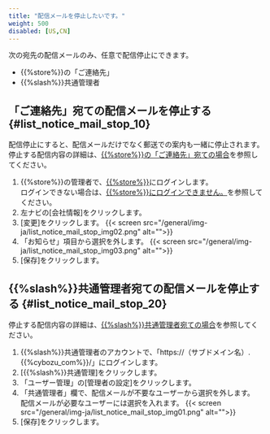 ```yaml
---
title: "配信メールを停止したいです。"
weight: 500
disabled: [US,CN]
---
```


次の宛先の配信メールのみ、任意で配信停止にできます。  

* {{%store%}}の「ご連絡先」
* {{%slash%}}共通管理者

## 「ご連絡先」宛ての配信メールを停止する {#list_notice_mail_stop_10}

配信停止にすると、配信メールだけでなく郵送での案内も一緒に停止されます。  
停止する配信内容の詳細は、[{{%store%}}の「ご連絡先」宛ての場合](/general/ja/admin/list_notice/mail_contents.html#list_notice_mail_contents_20)を参照してください。

1. {{%store%}}の管理者で、[{{%store%}}](https://store.{{%cybozu_com%}}/login)にログインします。  
  ログインできない場合は、[{{%store%}}にログインできません。](/general/ja/login/store_account.html)を参照してください。  
1. 左ナビの[会社情報]をクリックします。
1. [変更]をクリックします。
  {{< screen src="/general/img-ja/list_notice_mail_stop_img02.png"  alt="">}}
1. 「お知らせ」項目から選択を外します。
  {{< screen src="/general/img-ja/list_notice_mail_stop_img03.png"  alt="">}}
1. [保存]をクリックします。

## {{%slash%}}共通管理者宛ての配信メールを停止する {#list_notice_mail_stop_20}

停止する配信内容の詳細は、[{{%slash%}}共通管理者宛ての場合](/general/ja/admin/list_notice/mail_contents.html#list_notice_mail_contents_40)を参照してください。

1. {{%slash%}}共通管理者のアカウントで、「https://（サブドメイン名）.{{%cybozu_com%}}/」にログインします。
1. [{{%slash%}}共通管理]をクリックします。
1. 「ユーザー管理」の[管理者の設定]をクリックします。
1. 「共通管理者」欄で、配信メールが不要なユーザーから選択を外します。  
  配信メールが必要なユーザーには選択を入れます。
  {{< screen src="/general/img-ja/list_notice_mail_stop_img01.png"  alt="">}}
1. [保存]をクリックします。
